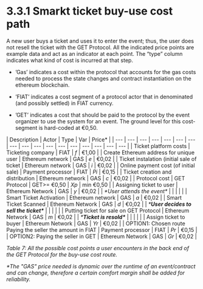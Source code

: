 # 3.3.1 Smarkt ticket buy-use cost path

A new user buys a ticket and uses it to enter the event; thus, the user does not resell the ticket with the GET Protocol. All the indicated price points are example data and act as an indicator at each point. The “type” column indicates what kind of cost is incurred at that step.

* ’Gas’ indicates a cost within the protocol that accounts for the gas costs needed to process the state   changes and contract instantiation on the ethereum blockchain. 
* ’FIAT’ indicates a cost segment of a protocol actor that in denominated \(and possibly settled\) in FIAT   currency. 
* ’GET’ indicates a cost that should be paid to the protocol by the event organizer to use the system for an   event. The ground level for this cost-segment is hard-coded at €0,50.

| Description | Actor | Type | Var | Price\* |
| --- | --- | --- | --- | --- | --- | --- | --- | --- | --- | --- | --- | --- | --- | --- | --- | --- |
| Ticket platform costs | Ticketing company | FIAT | _f_ | €1,00 |
| Create Ethereum address for unique user | Ethereum network | GAS | _e_ | €0,02 |
| Ticket instalation \(initial sale of ticket | Ethereum network | GAS | _i_ | €0,02 |
| Online payment cost \(of initial sale\) | Payment processor | FIAT | _Pi_ | €0,15 |
| Ticket creation and distribution | Ethereum network | GAS | _c_ | €0,02 |
| Protocol cost | GET Protocol | GET&gt;= €0,50 | _Xp_ | min €0,50 |
| Assigning ticket to user | Ethereum Network | GAS | _y_ | €0,02 |
| _\*User attends the event\*_ |  |  |  |  |
| Smart Ticket Activation | Ethereum network | GAS | _a_ | €0,02 |
| Smart Ticket Scanned | Ethereum Network | GAS | _d_ | €0,02 |
| _\***User decides to sell the ticket\***_ |  |  |  |  |
| Putting ticket for sale on GET Protocol | Ethereum Network | GAS | _m_ | €0,02 |
| _\***Ticket is resold\***_ |  |  |  |  |
| Assign ticket to buyer | Ethereum Network | GAS | _Yr_ | €0,02 |
| OPTION1: Chosen route Paying the seller the amount in FIAT | Payment processor | FIAT | _Pr_ | €0,15 |
| OPTION2: Paying the seller in GET | Ethereum Network | GAS | _Gr_ | €0,02 |

_Table 7: All the possible cost points a user encounters in the back end of the GET Protocol for the buy-use cost route._

_\*The "GAS" price needed is dynamic over the runtime of an event/contract and can change, therefore a certain comfort margin shall be added for reliability._

